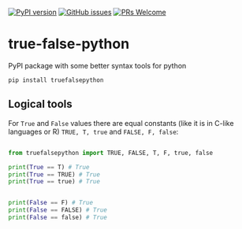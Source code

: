 [![PyPI
version](https://badge.fury.io/py/truefalsepython.svg)](https://pypi.org/project/truefalsepython/)
[![GitHub issues](https://img.shields.io/github/issues/Naereen/StrapDown.js.svg)](https://github.com/PasaOpasen/true-false-python/issues) 
[![PRs Welcome](https://img.shields.io/badge/PRs-welcome-brightgreen.svg?style=flat-square)](https://github.com/PasaOpasen/true-false-python/pulls)


# true-false-python

PyPI package with some better syntax tools for python


```
pip install truefalsepython
```

## Logical tools

For `True` and `False` values there are equal constants (like it is in C-like languages or R) `TRUE, T, true` and `FALSE, F, false`:

```python

from truefalsepython import TRUE, FALSE, T, F, true, false

print(True == T) # True
print(True == TRUE) # True
print(True == true) # True


print(False == F) # True
print(False == FALSE) # True
print(False == false) # True
```




